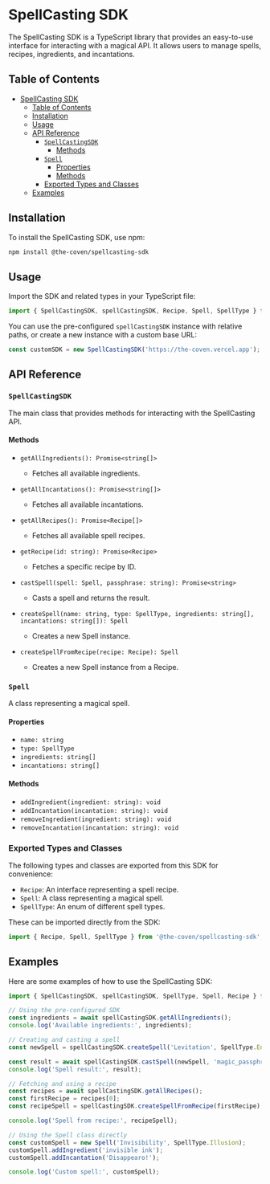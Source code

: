 # SpellCasting SDK

The SpellCasting SDK is a TypeScript library that provides an easy-to-use interface for interacting with a magical API. It allows users to manage spells, recipes, ingredients, and incantations.

## Table of Contents

- [SpellCasting SDK](#spellcasting-sdk)
  - [Table of Contents](#table-of-contents)
  - [Installation](#installation)
  - [Usage](#usage)
  - [API Reference](#api-reference)
    - [`SpellCastingSDK`](#spellcastingsdk)
      - [Methods](#methods)
    - [`Spell`](#spell)
      - [Properties](#properties)
      - [Methods](#methods-1)
    - [Exported Types and Classes](#exported-types-and-classes)
  - [Examples](#examples)

## Installation

To install the SpellCasting SDK, use npm:

```bash
npm install @the-coven/spellcasting-sdk
```

## Usage

Import the SDK and related types in your TypeScript file:

```typescript
import { SpellCastingSDK, spellCastingSDK, Recipe, Spell, SpellType } from '@the-coven/spellcasting-sdk';
```

You can use the pre-configured `spellCastingSDK` instance with relative paths, or create a new instance with a custom base URL:

```typescript
const customSDK = new SpellCastingSDK('https://the-coven.vercel.app');
```

## API Reference

### `SpellCastingSDK`

The main class that provides methods for interacting with the SpellCasting API.

#### Methods

- `getAllIngredients(): Promise<string[]>`

  - Fetches all available ingredients.

- `getAllIncantations(): Promise<string[]>`

  - Fetches all available incantations.

- `getAllRecipes(): Promise<Recipe[]>`

  - Fetches all available spell recipes.

- `getRecipe(id: string): Promise<Recipe>`

  - Fetches a specific recipe by ID.

- `castSpell(spell: Spell, passphrase: string): Promise<string>`

  - Casts a spell and returns the result.

- `createSpell(name: string, type: SpellType, ingredients: string[], incantations: string[]): Spell`

  - Creates a new Spell instance.

- `createSpellFromRecipe(recipe: Recipe): Spell`
  - Creates a new Spell instance from a Recipe.

### `Spell`

A class representing a magical spell.

#### Properties

- `name: string`
- `type: SpellType`
- `ingredients: string[]`
- `incantations: string[]`

#### Methods

- `addIngredient(ingredient: string): void`
- `addIncantation(incantation: string): void`
- `removeIngredient(ingredient: string): void`
- `removeIncantation(incantation: string): void`

### Exported Types and Classes

The following types and classes are exported from this SDK for convenience:

- `Recipe`: An interface representing a spell recipe.
- `Spell`: A class representing a magical spell.
- `SpellType`: An enum of different spell types.

These can be imported directly from the SDK:

```typescript
import { Recipe, Spell, SpellType } from '@the-coven/spellcasting-sdk';
```

## Examples

Here are some examples of how to use the SpellCasting SDK:

```typescript
import { SpellCastingSDK, spellCastingSDK, SpellType, Spell, Recipe } from '@the-coven/spellcasting-sdk';

// Using the pre-configured SDK
const ingredients = await spellCastingSDK.getAllIngredients();
console.log('Available ingredients:', ingredients);

// Creating and casting a spell
const newSpell = spellCastingSDK.createSpell('Levitation', SpellType.Enchantment, ['feather', 'pixie dust'], ['Wingardium Leviosa']);

const result = await spellCastingSDK.castSpell(newSpell, 'magic_passphrase');
console.log('Spell result:', result);

// Fetching and using a recipe
const recipes = await spellCastingSDK.getAllRecipes();
const firstRecipe = recipes[0];
const recipeSpell = spellCastingSDK.createSpellFromRecipe(firstRecipe);

console.log('Spell from recipe:', recipeSpell);

// Using the Spell class directly
const customSpell = new Spell('Invisibility', SpellType.Illusion);
customSpell.addIngredient('invisible ink');
customSpell.addIncantation('Disappearo!');

console.log('Custom spell:', customSpell);
```

